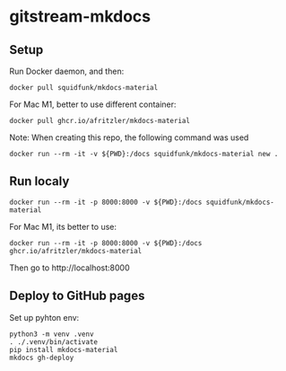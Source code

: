 # gitstream-mkdocs

## Setup

Run Docker daemon, and then:

```
docker pull squidfunk/mkdocs-material
```

For Mac M1, better to use different container:
```
docker pull ghcr.io/afritzler/mkdocs-material
```

Note: When creating this repo, the following command was used
```
docker run --rm -it -v ${PWD}:/docs squidfunk/mkdocs-material new .
```

## Run localy

```
docker run --rm -it -p 8000:8000 -v ${PWD}:/docs squidfunk/mkdocs-material
```

For Mac M1, its better to use:
```
docker run --rm -it -p 8000:8000 -v ${PWD}:/docs ghcr.io/afritzler/mkdocs-material
```

Then go to http://localhost:8000

## Deploy to GitHub pages

Set up pyhton env:

```
python3 -m venv .venv
. ./.venv/bin/activate
pip install mkdocs-material
mkdocs gh-deploy
```

